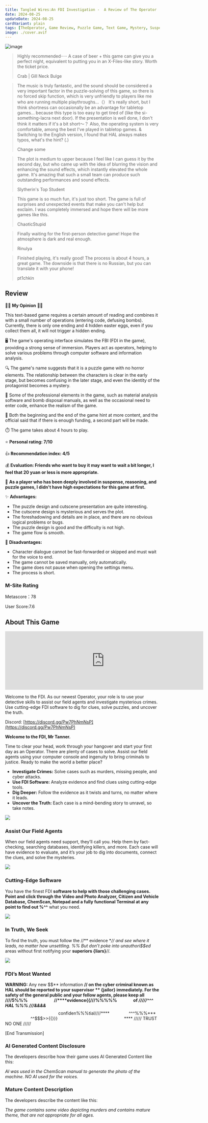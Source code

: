 ```yaml
---
title: Tangled Wires:An FDI Investigation -  A Review of The Operator
date: 2024-08-25
updateDate: 2024-08-25
cardVariant: plain
tags: [TheOperator, Game Review, Puzzle Game, Text Game, Mystery, Suspense, Steam Game]
image: ./cover.avif
---
```


​![image](https://s3plus.meituan.net/v1/mss_550586ef375b493da4aa79bebdfce4fa/csc-apply-file-web/prod/2024-08-25/02d40cc8-db93-4f5d-b059-193c3260a8e9.avif)

> Highly recommended····· A case of beer + this game can give you a perfect night, equivalent to putting you in an X-Files-like story. Worth the ticket price.
> 
> Crab | Gill Neck Bulge

> The music is truly fantastic, and the sound should be considered a very important factor in the puzzle-solving of this game, so there is no forced skip function, which is very unfriendly to players like me who are running multiple playthroughs...（） It's really short, but I think shortness can occasionally be an advantage for tabletop games... because this type is too easy to get tired of (like the si-something-lacra next door). If the presentation is well done, I don't think it matters if it's a bit short～？ Also, the operating system is very comfortable, among the best I've played in tabletop games. & Switching to the English version, I found that HAL always makes typos, what's the hint? (.)
> 
> Change some

> The plot is medium to upper because I feel like I can guess it by the second day, but who came up with the idea of blurring the vision and enhancing the sound effects, which instantly elevated the whole game. It's amazing that such a small team can produce such outstanding performances and sound effects.
> 
> Slytherin's Top Student

> This game is so much fun, it's just too short. The game is full of surprises and unexpected events that make you can't help but exclaim. I was completely immersed and hope there will be more games like this.
> 
> ChaoticStupid

> Finally waiting for the first-person detective game! Hope the atmosphere is dark and real enough.
> 
> Rinulya

> Finished playing, it's really good! The process is about 4 hours, a great game. The downside is that there is no Russian, but you can translate it with your phone!
> 
> pt1chkin

## Review

🕵️‍♀️ **My Opinion** 🕵️‍♂️

This text-based game requires a certain amount of reading and combines it with a small number of operations (entering code, defusing bombs). Currently, there is only one ending and 4 hidden easter eggs, even if you collect them all, it will not trigger a hidden ending.

🖥️ The game's operating interface simulates the FBI (FDI in the game), providing a strong sense of immersion. Players act as operators, helping to solve various problems through computer software and information analysis.

🔍 The game's name suggests that it is a puzzle game with no horror elements. The relationship between the characters is clear in the early stage, but becomes confusing in the later stage, and even the identity of the protagonist becomes a mystery.

🧪 Some of the professional elements in the game, such as material analysis software and bomb disposal manuals, as well as the occasional need to enter code, enhance the realism of the game.

🔮 Both the beginning and the end of the game hint at more content, and the official said that if there is enough funding, a second part will be made.

⏱️ The game takes about 4 hours to play.

⭐ **Personal rating: 7/10**

👍 **Recommendation index: 4/5**

💰 **Evaluation: Friends who want to buy it may want to wait a bit longer, I feel that 20 yuan or less is more appropriate.**

🧐 **As a player who has been deeply involved in suspense, reasoning, and puzzle games, I didn't have high expectations for this game at first.**

✨ **Advantages:**

* The puzzle design and cutscene presentation are quite interesting.
* The cutscene design is mysterious and serves the plot.
* The foreshadowing and details are in place, and there are no obvious logical problems or bugs.
* The puzzle design is good and the difficulty is not high.
* The game flow is smooth.

💢 **Disadvantages:**

* Character dialogue cannot be fast-forwarded or skipped and must wait for the voice to end.
* The game cannot be saved manually, only automatically.
* The game does not pause when opening the settings menu.
* The process is short.
  
### M-Site Rating

Metascore：78

User Score:7.6

## About This Game

<iframe src="https://store.steampowered.com/widget/1771980/" frameborder="0" width="646" height="190"></iframe>

Welcome to the FDI. As our newest Operator, your role is to use your detective skills to assist our field agents and investigate mysterious crimes. Use cutting-edge FDI software to dig for clues, solve puzzles, and uncover the truth.

Discord: [https://discord.gg/Pw7PhNmNsP](https://discord.gg/Pw7PhNmNsP)

**Welcome to the FDI, Mr Tanner.**

Time to clear your head, work through your hangover and start your first day as an Operator. There are plenty of cases to solve. Assist our field agents using your computer console and ingenuity to bring criminals to justice. Ready to make the world a better place?

*   **Investigate Crimes:** Solve cases such as murders, missing people, and cyber attacks. 
*   **Use FDI Software:** Analyze evidence and find clues using cutting-edge tools.  
*   **Dig Deeper:** Follow the evidence as it twists and turns, no matter where it leads.  
*   **Uncover the Truth:** Each case is a mind-bending story to unravel, so take notes.

​![](https://shared.akamai.steamstatic.com/store_item_assets/steam/apps/1771980/extras/Operator-Steam-GIF-AgentCall-600.gif?t=1722459302)​

### **Assist Our Field Agents**

When our field agents need support, they’ll call you. Help them by fact-checking, searching databases, identifying killers, and more. Each case will have evidence to evaluate, and it’s your job to dig into documents, connect the clues, and solve the mysteries.

​![](https://shared.akamai.steamstatic.com/store_item_assets/steam/apps/1771980/extras/Operator-Steam-GIF-FaceRecon-Glitch-600.gif?t=1722459302)​

### **Cutting-Edge Software**

You have the finest FDI **software to help with those challenging cases. Point and click through the Video and Photo Analyzer, Citizen and Vehicle Database, ChemScan, Notepad and a fully functional Terminal at any point to find out %^^** what you need.

​![](https://shared.akamai.steamstatic.com/store_item_assets/steam/apps/1771980/extras/Operator-Steam-GIF-Truth-Glitch-600.gif?t=1722459302)​

### **In Truth, We Seek**

To find the truth, you must follow the //** evidence **// and see where it leads, no matter how unsettling. %% But don’t poke into unauthori$$ed* areas without first notifying your **superiors {liars}**//.

​![](https://shared.akamai.steamstatic.com/store_item_assets/steam/apps/1771980/extras/Operator-Steam-GIF-UFO-Hack-600.gif?t=1722459302)​

### **FDI’s Most Wanted**

**WARNING:** Any new $$** information **// on the cyber criminal known as HAL should be reported to your supervisor ** {jailor} immediately. For the safety of the general public and your fellow agents, please keep all ////**5%%%
‎ ‎ ‎ ‎ ‎ ‎ ‎ ‎ ‎ ‎ ‎ ‎ ‎ ‎ ‎ ‎ ‎ ‎ ‎ ‎ ‎ ‎ ‎ ‎ ‎ ‎ ‎ ‎ ‎ ‎ //****evidence{{///**%%%%%
‎ ‎ ‎ ‎ ‎ ‎ ‎ ‎ ‎ ‎ ‎ ‎ ‎ ‎ ‎ of ***/////^^^ HAL %%%
///&&&&*****$$$$
‎ ‎ ‎ ‎ ‎ ‎ ‎ ‎ ‎ ‎ ‎ ‎ ‎ ‎ ‎ ‎ ‎ ‎ ‎ ‎ ‎ ‎ ‎ ‎ ‎ ‎ ‎ ‎ ‎ ‎ ‎ ‎ ‎ ‎ ‎ ‎ ‎ ‎ ‎ ‎ ‎ ‎ ‎ ‎ ‎ ‎ ‎ ‎ ‎ ‎ ‎ ‎ ‎ ‎ ‎ ‎ ‎ ‎ ‎ ‎ confiden%%%tial////****
‎ ‎ ‎ ‎ ‎ ‎ ‎ ‎ ‎ ‎ ‎ ‎ ‎ ‎ ‎ ^^^%%%***
‎ ‎ ‎ ‎ ‎ ‎ ‎ ‎ ‎ ‎ ‎ ‎ ‎ ‎ ‎ ‎ ‎ ‎ ‎ ‎ ‎ ‎ ‎ ‎ ‎ ‎ ‎ ‎ ‎ ‎ ^^$$$>>{{}}}
‎ ‎ ‎ ‎ ‎ ‎ ‎ ‎ ‎ ‎ ‎ ‎ ‎ ‎ ‎ ‎ ‎ ‎ ‎ ‎ ‎ ‎ ‎ ‎ ‎ ‎ ‎ ‎ ‎ ‎ ‎ ‎ ‎ ‎ ‎ ‎ ‎ ‎ ‎ ‎ ‎ ‎ ‎ ‎ ‎ ‎ ‎ ‎ ‎ ‎ ‎ ‎ ‎ ‎ ‎****
///// TRUST NO ONE /////

[End Transmission]

### AI Generated Content Disclosure

The developers describe how their game uses AI Generated Content like this:

*AI was used in the ChemScan manual to generate the photo of the machine. NO AI used for the voices.*

### Mature Content Description

The developers describe the content like this:

*The game contains some video depicting murders and contains mature theme, that are not appropriate for all ages.*

‍
